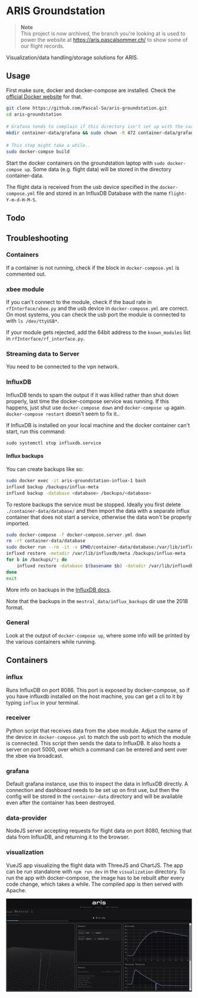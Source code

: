 # ARIS Groundstation

> **Note**</br>
> This project is now archived, the branch you're looking at is used to power the website at https://aris.pascalsommer.ch/ to show some of our flight records.

Visualization/data handling/storage solutions for ARIS.

## Usage
First make sure, docker and docker-compose are installed. Check the [official Docker website](https://docs.docker.com/install/) for that.

```bash
git clone https://github.com/Pascal-So/aris-groundstation.git
cd aris-groundstation

# Grafana tends to complain if this directory isn't set up with the correct permissions.
mkdir container-data/grafana && sudo chown -R 472 container-data/grafana

# This step might take a while..
sudo docker-compse build
```

Start the docker containers on the groundstation laptop with `sudo docker-compse up`. Some data (e.g. flight data) will be stored in the directory container-data.

The flight data is received from the usb device specified in the `docker-compose.yml` file and stored in an InfluxDB Database with the name `flight-Y-m-d-H-M-S`.



## Todo

## Troubleshooting

### Containers
If a container is not running, check if the block in `docker-compose.yml` is commented out.

### xbee module
If you can't connect to the module, check if the baud rate in `rfInterface/xbee.py` and the usb device in `docker-compose.yml` are correct. On most systems, you can check the usb port the module is connected to with `ls /dev/ttyUSB*`.

If your module gets rejected, add the 64bit address to the `known_modules` list in `rfInterface/rf_interface.py`.

### Streaming data to Server
You need to be connected to the vpn network.


### InfluxDB
InfluxDB tends to spam the output if it was killed rather than shut down properly, last time the docker-compose service was running. If this happens, just shut use `docker-compose down` and `docker-compose up` again. `docker-compose restart` doesn't seem to fix it..

If InfluxDB is installed on your local machine and the docker container can't start, run this command:
```
sudo systemctl stop influxdb.service
```

#### Influx backups

You can create backups like so:

```bash
sudo docker exec -it aris-groundstation-influx-1 bash
influxd backup /backups/influx-meta
influxd backup -database <database> /backups/<database>
```

To restore backups the service must be stopped. Ideally you first delete `./container-data/database/` and then import the data with a separate influx container that does not start a service, otherwise the data won't be properly imported.

```bash
sudo docker-compose -f docker-compose.server.yml down
rm -rf container-data/database
sudo docker run --rm -it -v $PWD/container-data/database:/var/lib/influxdb -v $PWD/mestral_data/influx_backups:/backups influxdb:1.4 bash
influxd restore -metadir /var/lib/influxdb/meta /backups/influx-meta
for b in /backups/*; do 
    influxd restore -database $(basename $b) -datadir /var/lib/influxdb/data $b
done
exit
```

More info on backups in the [InfluxDB docs](https://docs.influxdata.com/influxdb/v1.4/administration/backup_and_restore/).

Note that the backups in the `mestral_data/influx_backups` dir use the 2018 format.


### General
Look at the output of `docker-compose up`, where some info will be printed by the various containers while running.

## Containers

### influx
Runs InfluxDB on port 8086. This port is exposed by docker-compose, so if you have influxdb installed on the host machine, you can get a cli to it by typing `influx` in your terminal.

### receiver
Python script that receives data from the xbee module. Adjust the name of the device in `docker-compose.yml` to match the usb port to which the module is connected. This script then sends the data to InfluxDB. It also hosts a server on port 5000, over which a command can be entered and sent over the xbee via broadcast.

### grafana
Default grafana instance, use this to inspect the data in InfluxDB directly. A connection and dashboard needs to be set up on first use, but then the config will be stored in the `container-data` directory and will be available even after the container has been destroyed.

### data-provider
NodeJS server accepting requests for flight data on port 8080, fetching that data from InfluxDB, and returning it to the browser.

### visualization
VueJS app visualizing the flight data with ThreeJS and ChartJS. The app can be run standalone with `npm run dev` in the `visualization` directory. To run the app with docker-compose, the image has to be rebuilt after every code change, which takes a while. The compiled app is then served with Apache.

![user interface](ArisUI.png)
